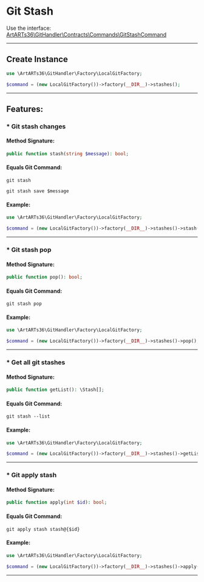 # Git Stash

Use the interface: [ArtARTs36\GitHandler\Contracts\Commands\GitStashCommand](/Users/artem/PhpstormProjects/artarts36/libraries/git/src/Contracts/Commands/GitStashCommand.php)

---

## Create Instance

```php
use \ArtARTs36\GitHandler\Factory\LocalGitFactory;

$command = (new LocalGitFactory())->factory(__DIR__)->stashes();
```

---

## Features:

### * Git stash changes

#### Method Signature:



```php
public function stash(string $message): bool;
```

#### Equals Git Command:

`git stash`

`git stash save $message`

#### Example:

```php
use \ArtARTs36\GitHandler\Factory\LocalGitFactory;

$command = (new LocalGitFactory())->factory(__DIR__)->stashes()->stash('message-test');
```

---
### * Git stash pop

#### Method Signature:



```php
public function pop(): bool;
```

#### Equals Git Command:

`git stash pop`

#### Example:

```php
use \ArtARTs36\GitHandler\Factory\LocalGitFactory;

$command = (new LocalGitFactory())->factory(__DIR__)->stashes()->pop();
```

---
### * Get all git stashes

#### Method Signature:



```php
public function getList(): \Stash[];
```

#### Equals Git Command:

`git stash --list`

#### Example:

```php
use \ArtARTs36\GitHandler\Factory\LocalGitFactory;

$command = (new LocalGitFactory())->factory(__DIR__)->stashes()->getList();
```

---
### * Git apply stash

#### Method Signature:



```php
public function apply(int $id): bool;
```

#### Equals Git Command:

`git apply stash stash@{$id}`

#### Example:

```php
use \ArtARTs36\GitHandler\Factory\LocalGitFactory;

$command = (new LocalGitFactory())->factory(__DIR__)->stashes()->apply(1);
```

---
